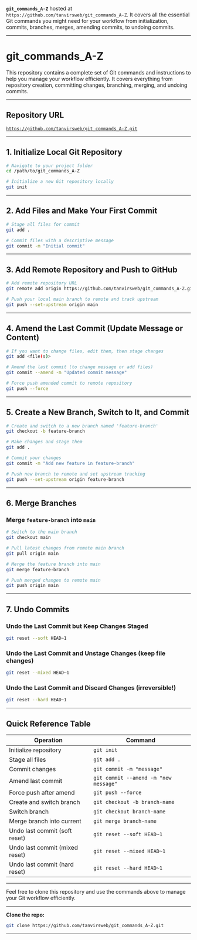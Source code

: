 **`git_commands_A-Z`** hosted at `https://github.com/tanvirsweb/git_commands_A-Z`. It covers all the essential Git commands you might need for your workflow from initialization, commits, branches, merges, amending commits, to undoing commits.

---

<!-- ```markdown
``` -->
# git_commands_A-Z

This repository contains a complete set of Git commands and instructions to help you manage your workflow efficiently. It covers everything from repository creation, committing changes, branching, merging, and undoing commits.

---

## Repository URL

[`https://github.com/tanvirsweb/git_commands_A-Z.git`](https://github.com/tanvirsweb/git_commands_A-Z.git)

---

## 1. Initialize Local Git Repository

```bash
# Navigate to your project folder
cd /path/to/git_commands_A-Z

# Initialize a new Git repository locally
git init
````

---

## 2. Add Files and Make Your First Commit

```bash
# Stage all files for commit
git add .

# Commit files with a descriptive message
git commit -m "Initial commit"
```

---

## 3. Add Remote Repository and Push to GitHub

```bash
# Add remote repository URL
git remote add origin https://github.com/tanvirsweb/git_commands_A-Z.git

# Push your local main branch to remote and track upstream
git push --set-upstream origin main
```

---

## 4. Amend the Last Commit (Update Message or Content)

```bash
# If you want to change files, edit them, then stage changes
git add <file(s)>

# Amend the last commit (to change message or add files)
git commit --amend -m "Updated commit message"

# Force push amended commit to remote repository
git push --force
```

---

## 5. Create a New Branch, Switch to It, and Commit

```bash
# Create and switch to a new branch named 'feature-branch'
git checkout -b feature-branch

# Make changes and stage them
git add .

# Commit your changes
git commit -m "Add new feature in feature-branch"

# Push new branch to remote and set upstream tracking
git push --set-upstream origin feature-branch
```

---

## 6. Merge Branches

### Merge `feature-branch` into `main`

```bash
# Switch to the main branch
git checkout main

# Pull latest changes from remote main branch
git pull origin main

# Merge the feature branch into main
git merge feature-branch

# Push merged changes to remote main
git push origin main
```

---

## 7. Undo Commits

### Undo the Last Commit but Keep Changes Staged

```bash
git reset --soft HEAD~1
```

### Undo the Last Commit and Unstage Changes (keep file changes)

```bash
git reset --mixed HEAD~1
```

### Undo the Last Commit and Discard Changes (irreversible!)

```bash
git reset --hard HEAD~1
```

---

## Quick Reference Table

| Operation                      | Command                               |
| ------------------------------ | ------------------------------------- |
| Initialize repository          | `git init`                            |
| Stage all files                | `git add .`                           |
| Commit changes                 | `git commit -m "message"`             |
| Amend last commit              | `git commit --amend -m "new message"` |
| Force push after amend         | `git push --force`                    |
| Create and switch branch       | `git checkout -b branch-name`         |
| Switch branch                  | `git checkout branch-name`            |
| Merge branch into current      | `git merge branch-name`               |
| Undo last commit (soft reset)  | `git reset --soft HEAD~1`             |
| Undo last commit (mixed reset) | `git reset --mixed HEAD~1`            |
| Undo last commit (hard reset)  | `git reset --hard HEAD~1`             |

---

Feel free to clone this repository and use the commands above to manage your Git workflow efficiently.

---

**Clone the repo:**

```bash
git clone https://github.com/tanvirsweb/git_commands_A-Z.git
```

---
